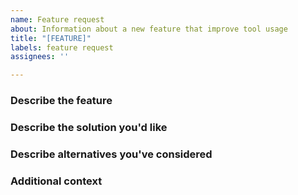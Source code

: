 ```yaml
---
name: Feature request
about: Information about a new feature that improve tool usage
title: "[FEATURE]"
labels: feature request
assignees: ''

---
```


### Describe the feature
<!-- A clear and concise description of how this feature can improve the tool utility -->

### Describe the solution you'd like
<!-- A clear and concise description of what you want to happen. -->

### Describe alternatives you've considered
<!-- A clear and concise description of any alternative solutions or features you've considered. -->

### Additional context
<!-- Add any other context or screenshots about the feature request here. -->
